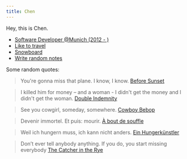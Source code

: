 ```yaml
---
title: Chen 
---
```

Hey, this is Chen.

* [Software Developer @Munich (2012 - )](https://www.instagram.com/p/pze08smiVy/)
* [Like to travel](https://www.instagram.com/p/Bazoy3iD-_P/)
* [Snowboard]()
* [Write random notes]()

Some random quotes:

> You're gonna miss that plane. 
> I know, I know.
[Before Sunset](https://www.imdb.com/title/tt0381681/)

> I killed him for money – and a woman - I didn't get the money and I didn't get the woman.
[Double Indemnity](https://www.imdb.com/title/tt0036775/)

> See you cowgirl, someday, somewhere.
[Cowboy Bebop](https://www.imdb.com/title/tt0213338/)

> Devenir immortel. Et puis: mourir.
[À bout de souffle](https://www.imdb.com/title/tt0053472/)

> Weil ich hungern muss, ich kann nicht anders.
[Ein Hungerkünstler](https://www.goodreads.com/book/show/141352.A_Hunger_Artist)

> Don’t ever tell anybody anything. If you do, you start missing everybody
[The Catcher in the Rye](https://www.imdb.com/title/tt0381681/)

